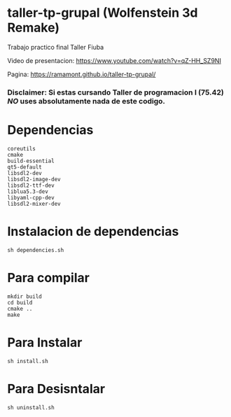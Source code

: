 # taller-tp-grupal (Wolfenstein 3d Remake)
Trabajo practico final Taller Fiuba

Video de presentacion: https://www.youtube.com/watch?v=qZ-HH_SZ9NI

Pagina: https://ramamont.github.io/taller-tp-grupal/

### Disclaimer: Si estas cursando Taller de programacion I (75.42) *NO* uses absolutamente nada de este codigo.

# Dependencias
    coreutils
    cmake
    build-essential
    qt5-default
    libsdl2-dev
    libsdl2-image-dev
    libsdl2-ttf-dev
    liblua5.3-dev
    libyaml-cpp-dev
    libsdl2-mixer-dev

# Instalacion de dependencias
    sh dependencies.sh

# Para compilar
    mkdir build
    cd build 
    cmake ..
    make

# Para Instalar
    sh install.sh
    
# Para Desisntalar
    sh uninstall.sh
    

